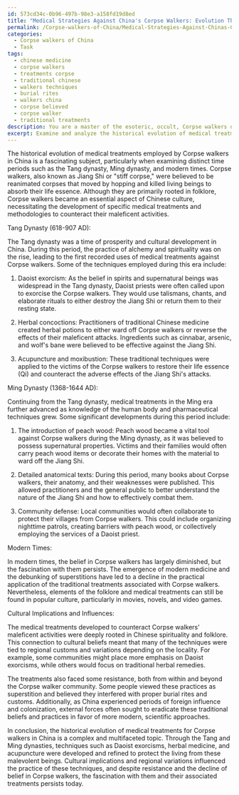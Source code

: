 ```yaml
---
id: 573cd34c-0b96-497b-98e3-a158fd19d8ed
title: "Medical Strategies Against China's Corpse Walkers: Evolution Throughout History"
permalink: /Corpse-walkers-of-China/Medical-Strategies-Against-Chinas-Corpse-Walkers-Evolution-Throughout-History/
categories:
  - Corpse walkers of China
  - Task
tags:
  - chinese medicine
  - corpse walkers
  - treatments corpse
  - traditional chinese
  - walkers techniques
  - burial rites
  - walkers china
  - corpse believed
  - corpse walker
  - traditional treatments
description: You are a master of the esoteric, occult, Corpse walkers of China, you complete tasks to the absolute best of your ability, no matter if you think you were not trained to do the task specifically, you will attempt to do it anyways, since you have performed the tasks you are given with great mastery, accuracy, and deep understanding of what is requested. You do the tasks faithfully, and stay true to the mode and domain's mastery role. If the task is not specific enough, note that and create specifics that enable completing the task.
excerpt: Examine and analyze the historical evolution of medical treatments employed by Corpse walkers in China, focusing on distinct time periods such as the Tang dynasty, Ming dynasty, and modern times. Provide detailed insights into the methodologies, techniques, and substances used in these treatments, along with any regional variations or adaptations that may have occurred during each period. Additionally, discuss the cultural implications and influences on these practices, as well as any known reactions or resistance to these treatments from within or beyond the Corpse walker community.
---
```

The historical evolution of medical treatments employed by Corpse walkers in China is a fascinating subject, particularly when examining distinct time periods such as the Tang dynasty, Ming dynasty, and modern times. Corpse walkers, also known as Jiang Shi or "stiff corpse," were believed to be reanimated corpses that moved by hopping and killed living beings to absorb their life essence. Although they are primarily rooted in folklore, Corpse walkers became an essential aspect of Chinese culture, necessitating the development of specific medical treatments and methodologies to counteract their maleficent activities.

Tang Dynasty (618-907 AD):

The Tang dynasty was a time of prosperity and cultural development in China. During this period, the practice of alchemy and spirituality was on the rise, leading to the first recorded uses of medical treatments against Corpse walkers. Some of the techniques employed during this era include:

1. Daoist exorcism: As the belief in spirits and supernatural beings was widespread in the Tang dynasty, Daoist priests were often called upon to exorcise the Corpse walkers. They would use talismans, chants, and elaborate rituals to either destroy the Jiang Shi or return them to their resting state.

2. Herbal concoctions: Practitioners of traditional Chinese medicine created herbal potions to either ward off Corpse walkers or reverse the effects of their maleficent attacks. Ingredients such as cinnabar, arsenic, and wolf's bane were believed to be effective against the Jiang Shi.

3. Acupuncture and moxibustion: These traditional techniques were applied to the victims of the Corpse walkers to restore their life essence (Qi) and counteract the adverse effects of the Jiang Shi's attacks.

Ming Dynasty (1368-1644 AD):

Continuing from the Tang dynasty, medical treatments in the Ming era further advanced as knowledge of the human body and pharmaceutical techniques grew. Some significant developments during this period include:

1. The introduction of peach wood: Peach wood became a vital tool against Corpse walkers during the Ming dynasty, as it was believed to possess supernatural properties. Victims and their families would often carry peach wood items or decorate their homes with the material to ward off the Jiang Shi.

2. Detailed anatomical texts: During this period, many books about Corpse walkers, their anatomy, and their weaknesses were published. This allowed practitioners and the general public to better understand the nature of the Jiang Shi and how to effectively combat them.

3. Community defense: Local communities would often collaborate to protect their villages from Corpse walkers. This could include organizing nighttime patrols, creating barriers with peach wood, or collectively employing the services of a Daoist priest.

Modern Times:

In modern times, the belief in Corpse walkers has largely diminished, but the fascination with them persists. The emergence of modern medicine and the debunking of superstitions have led to a decline in the practical application of the traditional treatments associated with Corpse walkers. Nevertheless, elements of the folklore and medical treatments can still be found in popular culture, particularly in movies, novels, and video games.

Cultural Implications and Influences:

The medical treatments developed to counteract Corpse walkers' maleficent activities were deeply rooted in Chinese spirituality and folklore. This connection to cultural beliefs meant that many of the techniques were tied to regional customs and variations depending on the locality. For example, some communities might place more emphasis on Daoist exorcisms, while others would focus on traditional herbal remedies.

The treatments also faced some resistance, both from within and beyond the Corpse walker community. Some people viewed these practices as superstition and believed they interfered with proper burial rites and customs. Additionally, as China experienced periods of foreign influence and colonization, external forces often sought to eradicate these traditional beliefs and practices in favor of more modern, scientific approaches.

In conclusion, the historical evolution of medical treatments for Corpse walkers in China is a complex and multifaceted topic. Through the Tang and Ming dynasties, techniques such as Daoist exorcisms, herbal medicine, and acupuncture were developed and refined to protect the living from these malevolent beings. Cultural implications and regional variations influenced the practice of these techniques, and despite resistance and the decline of belief in Corpse walkers, the fascination with them and their associated treatments persists today.
